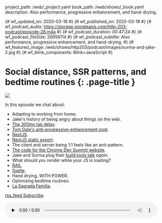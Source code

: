 project_path: /web/_project.yaml
book_path: /web/shows/_book.yaml
description: Also performance, progressive enhancement, and hand-drying.

{# wf_updated_on: 2020-03-18 #}
{# wf_published_on: 2020-03-18 #}
{# wf_podcast_audio: https://storage.googleapis.com/http-203-podcast/episode-28.m4a #}
{# wf_podcast_duration: 00:47:24 #}
{# wf_podcast_fileSize: 26956114 #}
{# wf_podcast_subtitle: Also performance, progressive enhancement, and hand-drying. #}
{# wf_featured_image: /web/shows/http203/podcast/images/surma-and-jake-2.jpg #}
{# wf_blink_components: Blink>JavaScript #}

# Social distance, SSR patterns, and bedtime routines {: .page-title }

<img src="/web/shows/http203/podcast/images/surma-and-jake-2.jpg" class="attempt-right">

In this episode we chat about:

* Adapting to working from home.
* Jake's history of being angry about things on the web.
* [The 300ms tap delay](/web/updates/2013/12/300ms-tap-delay-gone-away).
* [Tom Dale's anti-progressive-enhancement
  post](https://tomdale.net/2013/09/progressive-enhancement-is-dead/).
* [NextJS](https://nextjs.org/).
* [NextJS static
  export](https://nextjs.org/docs/advanced-features/static-html-export).
* The client and server being 1:1 feels like an anti-pattern.
* [The code for the Chrome Dev Summit
  website](https://github.com/GoogleChrome/devsummit).
* Jake and Surma plug their [build tools
  talk](https://www.youtube.com/watch?v=TsTt7Tja30Q) *again*.
* What should you render while your JS is loading?
* [RAIL](/web/fundamentals/performance/rail).
* [Svelte](https://svelte.dev/).
* Hand drying, WITH POWER.
* Optimising bedtime routines.
* [La Sagrada Família](https://en.wikipedia.org/wiki/Sagrada_Fam%C3%ADlia).

<a href="http://feeds.feedburner.com/Http203Podcast">
  <span class="material-icons">rss_feed</span>
  Subscribe
</a>

<audio style="width: 100%" src="https://storage.googleapis.com/http-203-podcast/episode-28.m4a"
controls preload="none"></audio>

